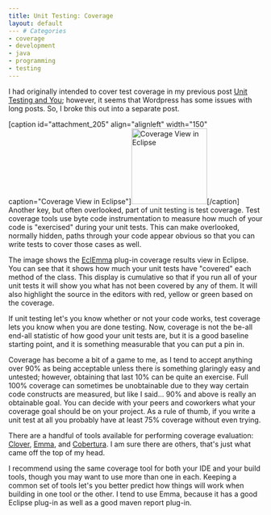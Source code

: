 ```yaml
---
title: Unit Testing: Coverage
layout: default
--- # Categories
- coverage
- development
- java
- programming
- testing
---
```


I had originally intended to cover test coverage in my previous post <a href="http://coffeaelectronica.com/blog/2009/08/unit-testing-and-you/">Unit Testing and You</a>; however, it seems that Wordpress has some issues with long posts. So, I broke this out into a separate post.

[caption id="attachment_205" align="alignleft" width="150" caption="Coverage View in Eclipse"]<a href="http://coffeaelectronica.com/blog/wp-content/uploads/2009/08/testing-coverage.png"><img src="http://coffeaelectronica.com/blog/wp-content/uploads/2009/08/testing-coverage-150x150.png" alt="Coverage View in Eclipse" title="testing-coverage" width="150" height="150" class="size-thumbnail wp-image-205" /></a>[/caption] Another key, but often overlooked, part of unit testing is test coverage. Test coverage tools use byte code instrumentation to measure how much of your code is "exercised" during your unit tests. This can make overlooked, normally hidden, paths through your code appear obvious so that you can write tests to cover those cases as well.

The image shows the <a href="http://www.eclemma.org/">EclEmma</a> plug-in coverage results view in Eclipse. You can see that it shows how much your unit tests have "covered" each method of the class. This display is cumulative so that if you run all of your unit tests it will show you what has not been covered by any of them. It will also highlight the source in the editors with red, yellow or green based on the coverage.

If unit testing let's you know whether or not your code works, test coverage lets you know when you are done testing. Now, coverage is not the be-all end-all statistic of how good your unit tests are, but it is a good baseline starting point, and it is something measurable that you can put a pin in.

Coverage has become a bit of a game to me, as I tend to accept anything over 90% as being acceptable unless there is something glaringly easy and untested; however, obtaining that last 10% can be quite an exercise. Full 100% coverage can sometimes be unobtainable due to they way certain code constructs are measured, but like I said... 90% and above is really an obtainable goal. You can decide with your peers and coworkers what your coverage goal should be on your project. As a rule of thumb, if you write a unit test at all you probably have at least 75% coverage without even trying.

There are a handful of tools available for performing coverage evaluation: <a href="http://www.atlassian.com/software/clover/">Clover</a>, <a href="http://emma.sourceforge.net/">Emma</a>, and <a href="http://cobertura.sourceforge.net/">Cobertura</a>. I am sure there are others, that's just what came off the top of my head. 

I recommend using the same coverage tool for both your IDE and your build tools, though you may want to use more than one in each. Keeping a common set of tools let's you better predict how things will work when building in one tool or the other. I tend to use Emma, because it has a good Eclipse plug-in as well as a good maven report plug-in.
